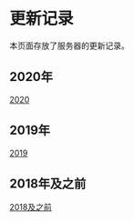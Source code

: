# 更新记录

本页面存放了服务器的更新记录。


## 2020年 
[2020](/changelogs/2020.md)

## 2019年 
[2019](/changelogs/2019.md)

## 2018年及之前 
[2018及之前](/changelogs/2018及之前.md)